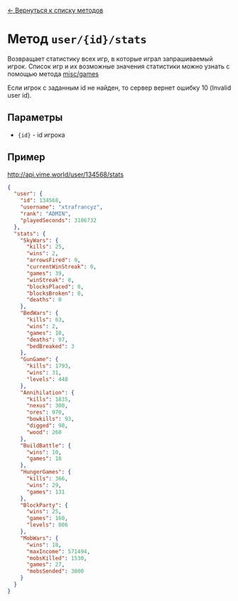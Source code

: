 [← Вернуться к списку методов](../README.md#Список-методов)

Метод `user/{id}/stats`
========================
Возвращает статистику всех игр, в которые играл запрашиваемый игрок. Список игр и их возможные значения статистики можно узнать с помощью метода [misc/games](../misc/games.md)

Если игрок с заданным id не найден, то сервер вернет ошибку 10 (Invalid user id).

## Параметры
* `{id}` - id игрока

## Пример
http://api.vime.world/user/134568/stats
```json
{
  "user": {
    "id": 134568,
    "username": "xtrafrancyz",
    "rank": "ADMIN",
    "playedSeconds": 3106732
  },
  "stats": {
    "SkyWars": {
      "kills": 25,
      "wins": 2,
      "arrowsFired": 0,
      "currentWinStreak": 0,
      "games": 39,
      "winStreak": 0,
      "blocksPlaced": 0,
      "blocksBroken": 0,
      "deaths": 0
    },
    "BedWars": {
      "kills": 63,
      "wins": 2,
      "games": 10,
      "deaths": 97,
      "bedBreaked": 3
    },
    "GunGame": {
      "kills": 1793,
      "wins": 31,
      "levels": 448
    },
    "Annihilation": {
      "kills": 1835,
      "nexus": 300,
      "ores": 970,
      "bowkills": 93,
      "digged": 98,
      "wood": 260
    },
    "BuildBattle": {
      "wins": 10,
      "games": 18
    },
    "HungerGames": {
      "kills": 366,
      "wins": 29,
      "games": 131
    },
    "BlockParty": {
      "wins": 25,
      "games": 160,
      "levels": 806
    },
    "MobWars": {
      "wins": 18,
      "maxIncome": 571494,
      "mobsKilled": 1530,
      "games": 27,
      "mobsSended": 3800
    }
  }
}
```
